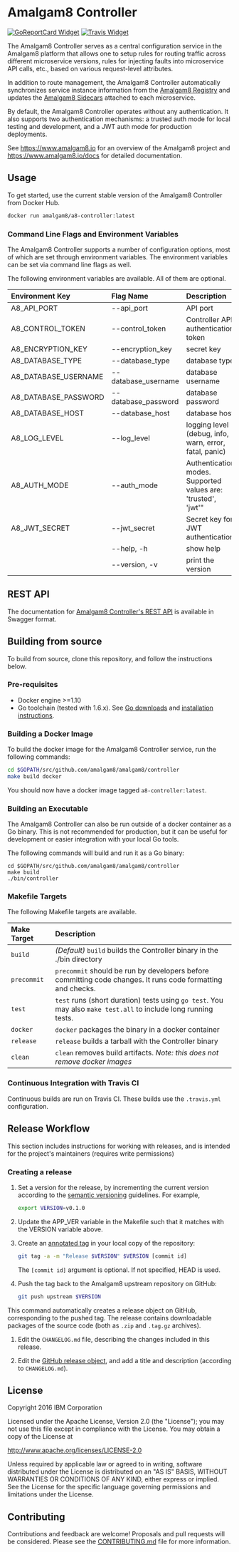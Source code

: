 # Amalgam8 Controller

[![GoReportCard Widget]][GoReportCard] [![Travis Widget]][Travis]

[GoReportCard]: https://goreportcard.com/report/github.com/amalgam8/amalgam8/controller
[GoReportCard Widget]: https://goreportcard.com/badge/github.com/amalgam8/amalgam8/controller
[Travis]: https://travis-ci.org/amalgam8/controller
[Travis Widget]: https://travis-ci.org/amalgam8/controller.svg?branch=master

The Amalgam8 Controller serves as a central configuration service in the Amalgam8
platform that allows one to setup rules for routing traffic across
different microservice versions, rules for injecting faults into
microservice API calls, etc., based on various request-level attributes.

In addition to route management, the Amalgam8 Controller automatically synchronizes
service instance information from the
[Amalgam8 Registry](https://github.com/amalgam8/amalgam8/registry) and updates the
[Amalgam8 Sidecars](https://github.com/amalgam8/amalgam8/sidecar) attached to each
microservice.

By default, the Amalgam8 Controller operates without any authentication. It also
supports two authentication mechanisms: a trusted auth mode for local
testing and development, and a JWT auth mode for production deployments.

See https://www.amalgam8.io for an overview of the Amalgam8 project
and https://www.amalgam8.io/docs for detailed documentation.

## Usage

To get started, use the current stable version of the Amalgam8 Controller from Docker
Hub.

```bash
docker run amalgam8/a8-controller:latest
```

### Command Line Flags and Environment Variables

The Amalgam8 Controller supports a number of configuration options, most of
which are set through environment variables. The environment variables can
be set via command line flags as well.

The following environment variables are available. All of them are optional.

| Environment Key | Flag Name                   | Description | Default Value |
|:----------------|:----------------------------|:------------|:--------------|
| A8_API_PORT | --api_port | API port | 6379 |
| A8_CONTROL_TOKEN | --control_token | Controller API authentication token | ABCDEFGHIJKLMNOP |
| A8_ENCRYPTION_KEY | --encryption_key | secret key | abcdefghijklmnop |
| A8_DATABASE_TYPE |  --database_type |	database type | memory |
| A8_DATABASE_USERNAME | --database_username | database username | |
| A8_DATABASE_PASSWORD | --database_password | database password | |
| A8_DATABASE_HOST | --database_host | database host | |
| A8_LOG_LEVEL | --log_level | logging level (debug, info, warn, error, fatal, panic) | info |
| A8_AUTH_MODE | --auth_mode | Authentication modes. Supported values are: 'trusted', 'jwt'" | |
| A8_JWT_SECRET | --jwt_secret | Secret key for JWT authentication | |
| | --help, -h | show help | |
| | --version, -v | print the version | |


## REST API

The documentation for
[Amalgam8 Controller's REST API](https://amalgam8.io/controller) is
available in Swagger format.

## Building from source

To build from source, clone this repository, and follow the instructions below.

### Pre-requisites

* Docker engine >=1.10
* Go toolchain (tested with 1.6.x). See [Go downloads](https://golang.org/dl/) and [installation instructions](https://golang.org/doc/install).


### Building a Docker Image

To build the docker image for the Amalgam8 Controller service, run the
following commands:

```bash
cd $GOPATH/src/github.com/amalgam8/amalgam8/controller
make build docker
```

You should now have a docker image tagged `a8-controller:latest`.

### Building an Executable

The Amalgam8 Controller can also be run outside of a docker container as a Go
binary.  This is not recommended for production, but it can be useful for
development or easier integration with your local Go tools.

The following commands will build and run it as a Go binary:

```
cd $GOPATH/src/github.com/amalgam8/amalgam8/controller
make build
./bin/controller
```

### Makefile Targets

The following Makefile targets are available.

| Make Target      | Description |
|:-----------------|:------------|
| `build`          | *(Default)* `build` builds the Controller binary in the ./bin directory |
| `precommit`      | `precommit` should be run by developers before committing code changes. It runs code formatting and checks. |
| `test`           | `test` runs (short duration) tests using `go test`. You may also `make test.all` to include long running tests. |
| `docker`         | `docker` packages the binary in a docker container |
| `release`        | `release` builds a tarball with the Controller binary |
| `clean`          | `clean` removes build artifacts. *Note: this does not remove docker images* |


### Continuous Integration with Travis CI

Continuous builds are run on Travis CI. These builds use the `.travis.yml` configuration.

## Release Workflow

This section includes instructions for working with releases, and is intended for the project's maintainers (requires write permissions)

### Creating a release

1.  Set a version for the release, by incrementing the current version
    according to the [semantic versioning](https://semver.org/)
    guidelines. For example,

    ```bash
    export VERSION=v0.1.0
    ```

1.  Update the APP_VER variable in the Makefile such that it matches with
    the VERSION variable above.

1.  Create an [annotated tag](https://git-scm.com/book/en/v2/Git-Basics-Tagging#Annotated-Tags) in your local copy of the repository:

    ```bash
    git tag -a -m "Release $VERSION" $VERSION [commit id]
    ```

    The `[commit id]` argument is optional. If not specified, HEAD is used.

1.  Push the tag back to the Amalgam8 upstream repository on GitHub:

    ```bash
    git push upstream $VERSION
    ```
   This command automatically creates a release object on GitHub, corresponding to the pushed tag.
   The release contains downloadable packages of the source code (both as `.zip` and `.tag.gz` archives).

1.  Edit the `CHANGELOG.md` file, describing the changes included in this release.

1.  Edit the [GitHub release object](https://github.com/amalgam8/amalgam8/controller/releases), and add a title and description (according to `CHANGELOG.md`).

## License
Copyright 2016 IBM Corporation

Licensed under the Apache License, Version 2.0 (the "License"); you may not use this file except in compliance with the License. You may obtain a copy of the License at

http://www.apache.org/licenses/LICENSE-2.0

Unless required by applicable law or agreed to in writing, software distributed under the License is distributed on an "AS IS" BASIS, WITHOUT WARRANTIES OR CONDITIONS OF ANY KIND, either express or implied. See the License for the specific language governing permissions and limitations under the License.

## Contributing

Contributions and feedback are welcome!
Proposals and pull requests will be considered.
Please see the [CONTRIBUTING.md](https://github.com/amalgam8/amalgam8/blob/master/CONTRIBUTING.md) file for more information.
